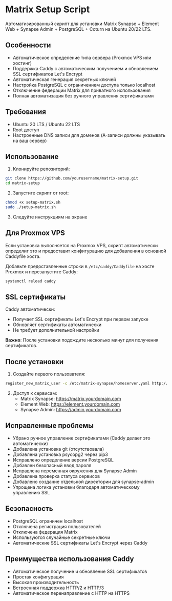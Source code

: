 # Matrix Setup Script

Автоматизированный скрипт для установки Matrix Synapse + Element Web + Synapse Admin + PostgreSQL + Coturn на Ubuntu 20/22 LTS.

## Особенности

- Автоматическое определение типа сервера (Proxmox VPS или хостинг)
- Поддержка Caddy с автоматическим получением и обновлением SSL сертификатов Let's Encrypt
- Автоматическая генерация секретных ключей
- Настройка PostgreSQL с ограничением доступа только localhost
- Отключение федерации Matrix для приватного использования
- Полная автоматизация без ручного управления сертификатами

## Требования

- Ubuntu 20 LTS / Ubuntu 22 LTS
- Root доступ
- Настроенные DNS записи для доменов (A-записи должны указывать на ваш сервер)

## Использование

1. Клонируйте репозиторий:
```bash
git clone https://github.com/yourusername/matrix-setup.git
cd matrix-setup
```

2. Запустите скрипт от root:
```bash
chmod +x setup-matrix.sh
sudo ./setup-matrix.sh
```

3. Следуйте инструкциям на экране

## Для Proxmox VPS

Если установка выполняется на Proxmox VPS, скрипт автоматически определит это и предоставит конфигурацию для добавления в основной Caddyfile хоста.

Добавьте предоставленные строки в `/etc/caddy/Caddyfile` на хосте Proxmox и перезапустите Caddy:
```bash
systemctl reload caddy
```

## SSL сертификаты

Caddy автоматически:
- Получает SSL сертификаты Let's Encrypt при первом запуске
- Обновляет сертификаты автоматически
- Не требует дополнительной настройки

**Важно**: После установки подождите несколько минут для получения сертификатов.

## После установки

1. Создайте первого пользователя:
```bash
register_new_matrix_user -c /etc/matrix-synapse/homeserver.yaml http://localhost:8008
```

2. Доступ к сервисам:
   - Matrix Synapse: https://matrix.yourdomain.com
   - Element Web: https://element.yourdomain.com  
   - Synapse Admin: https://admin.yourdomain.com

## Исправленные проблемы

- Убрано ручное управление сертификатами (Caddy делает это автоматически)
- Добавлена установка git (отсутствовала)
- Добавлена установка psycopg2 через pip3
- Исправлено определение версии PostgreSQL
- Добавлен безопасный ввод пароля
- Исправлена переменная окружения для Synapse Admin
- Добавлена проверка статуса сервисов
- Добавлено создание отдельной директории для synapse-admin
- Упрощена логика установки благодаря автоматическому управлению SSL

## Безопасность

- PostgreSQL ограничен localhost
- Отключена регистрация пользователей
- Отключена федерация Matrix
- Используются случайные секретные ключи
- Автоматические SSL сертификаты Let's Encrypt через Caddy

## Преимущества использования Caddy

- Автоматическое получение и обновление SSL сертификатов
- Простая конфигурация
- Высокая производительность
- Встроенная поддержка HTTP/2 и HTTP/3
- Автоматическое перенаправление с HTTP на HTTPS
